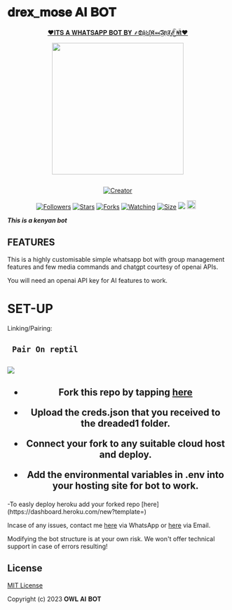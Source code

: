 # 𝐝𝐫𝐞𝐱_𝐦𝐨𝐬𝐞 𝐀𝐈 𝐁𝐎𝐓

<p align="center"> 
<u>♥️𝐈𝐓𝐒 𝐀 𝐖𝐇𝐀𝐓𝐒𝐀𝐏𝐏 𝐁𝐎𝐓 𝐁𝐘 ⸙𝕯⃟ậꞞ͓̽𝕶̑̈⤘𝕴⃝n҈₮̻𝓔͜͡ ₦̑̈𝘁♥️</u>
</p>
<p align="center">
<img src="https://telegra.ph/file/348f6d1724e81a979d19e.jpg" width="300" height="300"/>
</p>
<p align="center">
  <a href="#"><img src="http://readme-typing-svg.herokuapp.com?color=d1fa02&center=true&vCenter=true&multiline=false&lines=𝐝𝐫𝐞𝐱_𝐦𝐨𝐬𝐞-AI+WHATSAPP+BOT" alt="">
</p>
<p align="center">
<a href="#"><img title="Creator" src="https://img.shields.io/badge/Creator-⸙𝕯⃟ậꞞ͓̽𝕶̑̈⤘𝕴⃝n҈₮̻𝓔͜͡ ₦̑̈𝘁-red.svg?style=for-the-badge&logo=github"></a>
</p>
<p align="center">
<a href="https://github.com/owlai01?tab=followers"><img title="Followers" src="https://img.shields.io/github/followers/AlipBot?color=green&style=flat-square"></a>
<a href="https://github.com/owlai01/Owl-Ai/stargazers/"><img title="Stars" src="https://img.shields.io/github/stars/owlai01/Owl-Ai?color=white&style=flat-square"></a>
<a href="https://github.com/owlai01/Owl-Ai/network/members"><img title="Forks" src="https://img.shields.io/github/fork/owlai01/Owl-Ai?color=yellow&style=flat-square"></a>
<a href="https://github.com/owlai01/Owl-Ai/watchers"><img title="Watching" src="https://img.shields.io/github/watchers/owlai01/Owl-Ai?label=Watchers&color=red&style=flat-square"></a>
<a href="https://github.com/owlai01/Owl-Ai/"><img title="Size" src="https://img.shields.io/github/repo-size/AlipBot/Api-Alpis?style=flat-square&color=darkred"></a>
<a href="https://hits.seeyoufarm.com"><img src="https://hits.seeyoufarm.com/api/count/incr/badge.svg?url=https://github.com/owlai01/Owl-Ai/%2Fhit-counter&count_bg=%2379C83D&title_bg=%23555555&icon=probot.svg&icon_color=%2304FF00&title=hits&edge_flat=false"/></a>
<a href="https://github.com/owlai01/Owl-Ai/graphs/commit-activity"><img height="20" src="https://img.shields.io/badge/Maintained-No-red.svg"></a>&nbsp;&nbsp;
</p>


***This is a kenyan bot***

## FEATURES
This is a highly customisable simple whatsapp bot with group management features and few media commands and chatgpt courtesy of openai APIs.

You will need an openai API key for AI features to work.

# SET-UP

Linking/Pairing:


## ` Pair On reptil`
<h2 align="left">  <a href="https://replit.com/@botdreaded/Pairing-Dreaded"><img src="https://repl.it/badge/github/quiec/whatsasena" />
</a>
</h2>


    
<h2 align="center">   

- Fork this repo by tapping  [here](https://github.com/owlai01/Owl-Ai/fork)


- Upload the creds.json that you received to the dreaded1 folder.

- Connect your fork to any suitable cloud host and deploy.

- Add the environmental variables in .env into your hosting site for bot to work.
</h2>
 -To easly deploy heroku add your forked repo [here](https://dashboard.heroku.com/new?template=)



Incase of any issues, contact me  [here](https://wa.me/+254101793978) via WhatsApp or [here](darkintent120@gmail.com) via Email.

Modifying the bot structure is at your own risk. We won't offer technical support in case of errors resulting!


## License

[MIT License](https://github.com/owlai01/Owl-Ai/blob/main/LICENSE)

Copyright (c) 2023 𝐎𝐖𝐋 𝐀𝐈 𝐁𝐎𝐓

